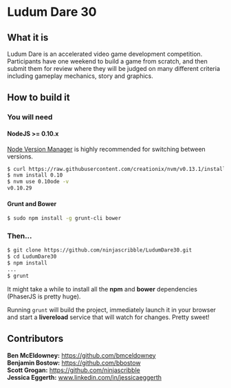 Ludum Dare 30
=============

What it is
----------

Ludum Dare is an accelerated video game development competition. Participants have
one weekend to build a game from scratch, and then submit them for review where they
will be judged on many different criteria including gameplay mechanics, story and
graphics.

How to build it
---------------

### You will need

#### NodeJS >= 0.10.x
[Node Version Manager](creationix/nvm) is highly recommended for switching between versions.
```bash
$ curl https://raw.githubusercontent.com/creationix/nvm/v0.13.1/install.sh | bash
$ nvm install 0.10
$ nvm use 0.10ode -v
v0.10.29
```

#### Grunt and Bower
```bash
$ sudo npm install -g grunt-cli bower
```

### Then...
```bash
$ git clone https://github.com/ninjascribble/LudumDare30.git
$ cd LudumDare30
$ npm install
...
$ grunt
```

It might take a while to install all the **npm** and **bower** dependencies
(PhaserJS is pretty huge).

Running `grunt` will build the project, immediately launch it in your browser
and start a **livereload** service that will watch for changes. Pretty sweet!

Contributors
------------
**Ben McEldowney:** https://github.com/bmceldowney  
**Benjamin Bostow:** https://github.com/bbostow  
**Scott Grogan:** https://github.com/ninjascribble  
**Jessica Eggerth:** www.linkedin.com/in/jessicaeggerth
